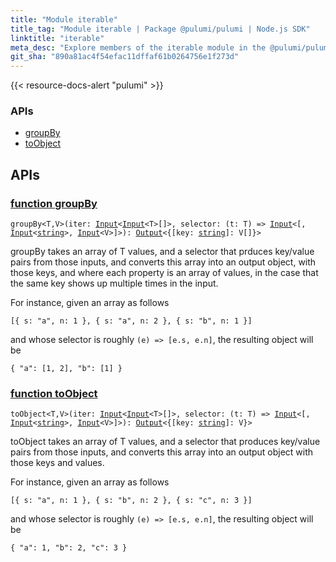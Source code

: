 ```yaml
---
title: "Module iterable"
title_tag: "Module iterable | Package @pulumi/pulumi | Node.js SDK"
linktitle: "iterable"
meta_desc: "Explore members of the iterable module in the @pulumi/pulumi package."
git_sha: "890a81ac4f54efac11dffaf61b0264756e1f273d"
---
```


<!-- WARNING: this page was generated by a tool. Do not edit it by hand. -->
<!-- To change it, please see https://github.com/pulumi/docs/tree/master/tools/tscdocgen. -->

{{< resource-docs-alert "pulumi" >}}






<h3>APIs</h3>
<ul class="api">
    <li><a href="#groupBy"><span class="symbol api"></span>groupBy</a></li>
    <li><a href="#toObject"><span class="symbol api"></span>toObject</a></li>
</ul>




<h2 id="apis">APIs</h2>
<h3 class="pdoc-module-header" id="groupBy" data-link-title="groupBy">
    <a href="https://github.com/pulumi/pulumi/blob/890a81ac4f54efac11dffaf61b0264756e1f273d/sdk/nodejs/iterable/index.ts#L61">
        function <strong>groupBy</strong>
    </a>
</h3>


<pre class="highlight"><code><span class='kd'></span>groupBy&lt;T,V&gt;(iter: <a href='/docs/reference/pkg/nodejs/pulumi/pulumi/#Input'>Input</a>&lt;<a href='/docs/reference/pkg/nodejs/pulumi/pulumi/#Input'>Input</a>&lt;T&gt;[]&gt;, selector: (t: T) => <a href='/docs/reference/pkg/nodejs/pulumi/pulumi/#Input'>Input</a>&lt;[, <a href='/docs/reference/pkg/nodejs/pulumi/pulumi/#Input'>Input</a>&lt;<span class='kd'><a href='https://developer.mozilla.org/en-US/docs/Web/JavaScript/Reference/Global_Objects/String'>string</a></span>&gt;, <a href='/docs/reference/pkg/nodejs/pulumi/pulumi/#Input'>Input</a>&lt;V&gt;]&gt;): <a href='/docs/reference/pkg/nodejs/pulumi/pulumi/#Output'>Output</a>&lt;{[key: <span class='kd'><a href='https://developer.mozilla.org/en-US/docs/Web/JavaScript/Reference/Global_Objects/String'>string</a></span>]: V[]}&gt;</code></pre>


groupBy takes an array of T values, and a selector that prduces key/value pairs from those inputs,
and converts this array into an output object, with those keys, and where each property is an array of values,
in the case that the same key shows up multiple times in the input.

For instance, given an array as follows

    [{ s: "a", n: 1 }, { s: "a", n: 2 }, { s: "b", n: 1 }]

and whose selector is roughly `(e) => [e.s, e.n]`, the resulting object will be

    { "a": [1, 2], "b": [1] }


<h3 class="pdoc-module-header" id="toObject" data-link-title="toObject">
    <a href="https://github.com/pulumi/pulumi/blob/890a81ac4f54efac11dffaf61b0264756e1f273d/sdk/nodejs/iterable/index.ts#L30">
        function <strong>toObject</strong>
    </a>
</h3>


<pre class="highlight"><code><span class='kd'></span>toObject&lt;T,V&gt;(iter: <a href='/docs/reference/pkg/nodejs/pulumi/pulumi/#Input'>Input</a>&lt;<a href='/docs/reference/pkg/nodejs/pulumi/pulumi/#Input'>Input</a>&lt;T&gt;[]&gt;, selector: (t: T) => <a href='/docs/reference/pkg/nodejs/pulumi/pulumi/#Input'>Input</a>&lt;[, <a href='/docs/reference/pkg/nodejs/pulumi/pulumi/#Input'>Input</a>&lt;<span class='kd'><a href='https://developer.mozilla.org/en-US/docs/Web/JavaScript/Reference/Global_Objects/String'>string</a></span>&gt;, <a href='/docs/reference/pkg/nodejs/pulumi/pulumi/#Input'>Input</a>&lt;V&gt;]&gt;): <a href='/docs/reference/pkg/nodejs/pulumi/pulumi/#Output'>Output</a>&lt;{[key: <span class='kd'><a href='https://developer.mozilla.org/en-US/docs/Web/JavaScript/Reference/Global_Objects/String'>string</a></span>]: V}&gt;</code></pre>


toObject takes an array of T values, and a selector that produces key/value pairs from those inputs,
and converts this array into an output object with those keys and values.

For instance, given an array as follows

    [{ s: "a", n: 1 }, { s: "b", n: 2 }, { s: "c", n: 3 }]

and whose selector is roughly `(e) => [e.s, e.n]`, the resulting object will be

    { "a": 1, "b": 2, "c": 3 }


